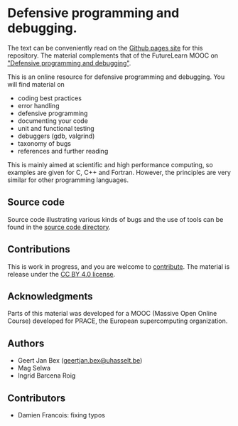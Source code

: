 # Defensive programming and debugging.

The text can be conveniently read on the
[Github pages site](https://gjbex.github.io/DPD-online-book/)
for this repository.  The material complements that of the FutureLearn MOOC
on ["Defensive programming and debugging"](https://www.futurelearn.com/courses/defensive-programming-and-debugging).

This is an online resource for defensive programming and debugging.  You will
find material on
* coding best practices
* error handling
* defensive programming
* documenting your code
* unit and functional testing
* debuggers (gdb, valgrind)
* taxonomy of bugs
* references and further reading

This is mainly aimed at scientific and high performance computing, so examples
are given for C, C++ and Fortran.  However, the principles are very similar for
other programming languages.

## Source code

Source code illustrating various kinds of bugs and the use of tools can be found in
the [source code directory](source_code/).

## Contributions

This is work in progress, and you are welcome to [contribute](CONTRIBUTING.md).  The material is
release under the [CC BY 4.0 license](LICENSE).


## Acknowledgments

Parts of this material was developed for a MOOC (Massive Open Online Course)
developed for PRACE, the European supercomputing organization.


## Authors

* Geert Jan Bex (geertjan.bex@uhasselt.be)
* Mag Selwa
* Ingrid Barcena Roig

## Contributors

* Damien Francois: fixing typos
